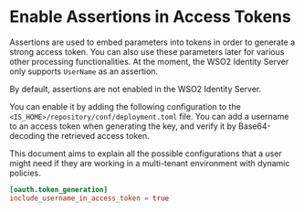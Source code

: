 # Enable Assertions in Access Tokens

Assertions are used to embed parameters into tokens in order to generate a strong access token. You can also use these parameters later for various other processing functionalities. At the moment, the WSO2 Identity Server only supports `UserName` as an assertion.

By default, assertions are not enabled in the WSO2 Identity Server.

You can enable it by adding the following configuration to the  `<IS_HOME>/repository/conf/deployment.toml` file. You can add a username to an access token when generating the key, and verify it by Base64-decoding the retrieved access token.

This document aims to explain all the possible configurations that a user might need if they are working in a multi-tenant environment with dynamic policies.

``` toml
[oauth.token_generation]
include_username_in_access_token = true
```